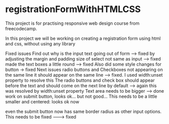 # registrationFormWithHTMLCSS

This project is for practising responsive web design course from freecodecamp.

In this project we will be working on creating a registration form using html and css, without using any library

Fixed issues
Find out why is the input text going out of form --> fixed by adjusting the margin and padding
size of select not same as input --> fixed
made the text boxes a little round --> fixed
Also did some style changes for button -> fixed
Next issues
radio buttons and Checkboxes not appearing on the same line it should appear on the same line --> fixed. I used width:unset property to resolve this
The radio buttons and check box should appear before the text and should come on the next line by default --> again this was resolved by width:unset property
Text area needs to be bigger --> done
work on submit button, looks ok... but not good... This needs to be a little smaller and centered: looks ok now

even the submit button now has same border radius as other input options. This needs to be fixed ---> fixed
